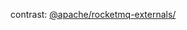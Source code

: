 contrast:
<a href="https://github.com/apache/rocketmq-externals"><span>@apache/rocketmq-externals/</span></a>
